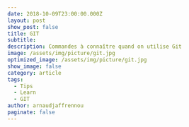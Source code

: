 ```yaml
---
date: 2018-10-09T23:00:00.000Z
layout: post
show_post: false
title: GIT
subtitle: 
description: Commandes à connaître quand on utilise Git
image: /assets/img/picture/git.jpg
optimized_image: /assets/img/picture/git.jpg
show_image: false
category: article
tags:
  - Tips
  - Learn
  - GIT
author: arnaudjaffrennou
paginate: false
---
```

